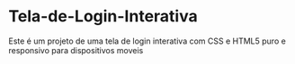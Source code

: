 ﻿# Tela-de-Login-Interativa
Este é um projeto de uma tela de login interativa com CSS e HTML5 puro e responsivo para dispositivos moveis
